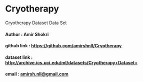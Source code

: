 # Cryotherapy
 Cryotherapy Dataset Data Set

#### Author : Amir Shokri
#### github link : https://github.com/amirshnll/Cryotherapy
#### dataset link : http://archive.ics.uci.edu/ml/datasets/Cryotherapy+Dataset+
#### email : amirsh.nll@gmail.com
